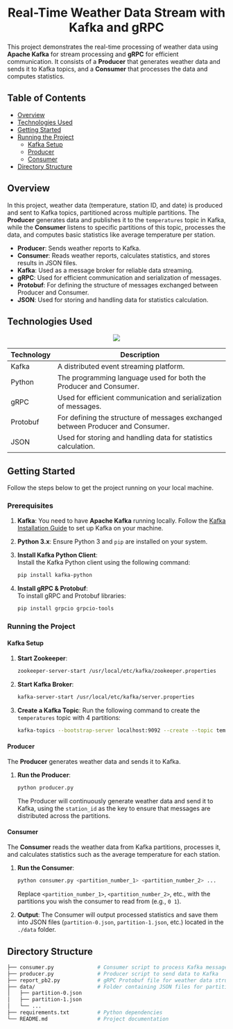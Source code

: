 <h1 align="center">Real-Time Weather Data Stream with Kafka and gRPC</h3>

This project demonstrates the real-time processing of weather data using **Apache Kafka** for stream processing and **gRPC** for efficient communication. It consists of a **Producer** that generates weather data and sends it to Kafka topics, and a **Consumer** that processes the data and computes statistics.

## Table of Contents
- [Overview](#overview)
- [Technologies Used](#technologies-used)
- [Getting Started](#getting-started)
- [Running the Project](#running-the-project)
  - [Kafka Setup](#kafka-setup)
  - [Producer](#producer)
  - [Consumer](#consumer)
- [Directory Structure](#directory-structure)

## Overview
In this project, weather data (temperature, station ID, and date) is produced and sent to Kafka topics, partitioned across multiple partitions. The **Producer** generates data and publishes it to the `temperatures` topic in Kafka, while the **Consumer** listens to specific partitions of this topic, processes the data, and computes basic statistics like average temperature per station.

- **Producer**: Sends weather reports to Kafka.
- **Consumer**: Reads weather reports, calculates statistics, and stores results in JSON files.
- **Kafka**: Used as a message broker for reliable data streaming.
- **gRPC**: Used for efficient communication and serialization of messages.
- **Protobuf**: For defining the structure of messages exchanged between Producer and Consumer.
- **JSON**: Used for storing and handling data for statistics calculation.

## Technologies Used

<p align="center">
  <a href="https://go-skill-icons.vercel.app/">
    <img src="https://go-skill-icons.vercel.app/api/icons?i=kafka,python,grpc,json" />
  </a>
</p>

| Technology | Description |
|------------|-------------|
| Kafka      | A distributed event streaming platform. |
| Python     | The programming language used for both the Producer and Consumer. |
| gRPC       | Used for efficient communication and serialization of messages. |
| Protobuf   | For defining the structure of messages exchanged between Producer and Consumer. |
| JSON       | Used for storing and handling data for statistics calculation. |


## Getting Started
Follow the steps below to get the project running on your local machine.

### Prerequisites
1. **Kafka**: You need to have **Apache Kafka** running locally. Follow the [Kafka Installation Guide](https://kafka.apache.org/quickstart) to set up Kafka on your machine.

2. **Python 3.x**: Ensure Python 3 and `pip` are installed on your system.

3. **Install Kafka Python Client**:  
   Install the Kafka Python client using the following command:

   ```bash
   pip install kafka-python
   ```

4. **Install gRPC & Protobuf**:  
   To install gRPC and Protobuf libraries:

   ```bash
   pip install grpcio grpcio-tools
   ```

### Running the Project

#### Kafka Setup
1. **Start Zookeeper**:
   
   ```bash
   zookeeper-server-start /usr/local/etc/kafka/zookeeper.properties
   ```

2. **Start Kafka Broker**:

   ```bash
   kafka-server-start /usr/local/etc/kafka/server.properties
   ```

3. **Create a Kafka Topic**:
   Run the following command to create the `temperatures` topic with 4 partitions:

   ```bash
   kafka-topics --bootstrap-server localhost:9092 --create --topic temperatures --partitions 4 --replication-factor 1
   ```

#### Producer
The **Producer** generates weather data and sends it to Kafka.

1. **Run the Producer**:

    ```bash
    python producer.py
    ```

   The Producer will continuously generate weather data and send it to Kafka, using the `station_id` as the key to ensure that messages are distributed across the partitions.

#### Consumer
The **Consumer** reads the weather data from Kafka partitions, processes it, and calculates statistics such as the average temperature for each station.

1. **Run the Consumer**:

   ```bash
   python consumer.py <partition_number_1> <partition_number_2> ...
   ```

   Replace `<partition_number_1>`, `<partition_number_2>`, etc., with the partitions you wish the consumer to read from (e.g., `0 1`).

2. **Output**:
   The Consumer will output processed statistics and save them into JSON files (`partition-0.json`, `partition-1.json`, etc.) located in the `./data` folder.

## Directory Structure
```bash
├── consumer.py              # Consumer script to process Kafka messages
├── producer.py              # Producer script to send data to Kafka
├── report_pb2.py            # gRPC Protobuf file for weather data structure
├── data/                    # Folder containing JSON files for partition statistics
│   ├── partition-0.json
│   ├── partition-1.json
│   └── ...
├── requirements.txt         # Python dependencies
└── README.md                # Project documentation
```